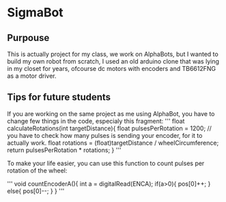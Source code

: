 # SigmaBot

## Purpouse
This is actually project for my class, we work on AlphaBots, but I wanted to build my own robot from scratch, I used an old arduino clone that was lying in my closet for years, ofcourse dc motors with encoders and TB6612FNG as a motor driver.

## Tips for future students
If you are working on the same project as me using AlphaBot, you have to change few things in the code, especialy this fragment: 
'''
float calculateRotations(int targetDistance){
  float pulsesPerRotation = 1200; // you have to check how many pulses is sending your encoder, for it to actually work.
  float rotations = (float)targetDistance / wheelCircumference; 
  return pulsesPerRotation * rotations; 
}
'''

To make your life easier, you can use this function to count pulses per rotation of the wheel: 

'''
void countEncoderA(){
  int a = digitalRead(ENCA);
  if(a>0){
    pos[0]++;
  }
  else{
    pos[0]--;
  }
}
'''
